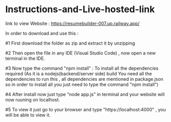 # Instructions-and-Live-hosted-link

link to view Website : https://resumebuilder-007.up.railway.app/

In order to download and use this :

#1 First download the folder as zip and extract it by unzipping

#2 Then open the file in any IDE (Visual Studio Code) , now open a new terminal in the IDE.

#3 Now type the command "npm install" : To install all the dependencies required (As it is a nodejs(backend/server side) build You need all the dependencies to run this , all dependencies are mentioned in package.json so in order to install all you just need to type the command "npm install")

#4 After install now just type "node app.js" in terminal and your website will now ruuning on localhost.

#5 To view it just go to your browser and type "https://localhost:4000" , you will be able to view it.


